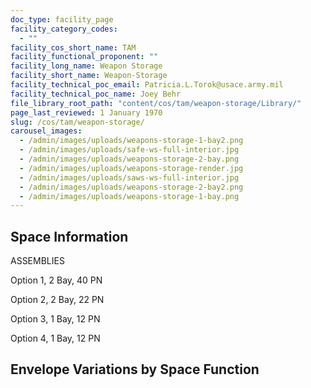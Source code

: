 ```yaml
---
doc_type: facility_page
facility_category_codes:
  - ""
facility_cos_short_name: TAM
facility_functional_proponent: ""
facility_long_name: Weapon Storage
facility_short_name: Weapon-Storage
facility_technical_poc_email: Patricia.L.Torok@usace.army.mil
facility_technical_poc_name: Joey Behr
file_library_root_path: "content/cos/tam/weapon-storage/Library/"
page_last_reviewed: 1 January 1970
slug: /cos/tam/weapon-storage/
carousel_images:
  - /admin/images/uploads/weapons-storage-1-bay2.png
  - /admin/images/uploads/safe-ws-full-interior.jpg
  - /admin/images/uploads/weapons-storage-2-bay.png
  - /admin/images/uploads/weapons-storage-render.jpg
  - /admin/images/uploads/saws-ws-full-interior.jpg
  - /admin/images/uploads/weapons-storage-2-bay2.png
  - /admin/images/uploads/weapons-storage-1-bay.png
---
```


## Space Information

ASSEMBLIES

Option 1, 2 Bay, 40 PN

Option 2, 2 Bay, 22 PN

Option 3, 1 Bay, 12 PN

Option 4, 1 Bay, 12 PN

## Envelope Variations by Space Function
